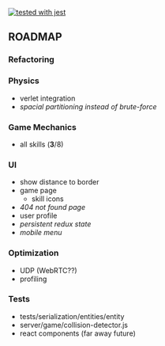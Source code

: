 [![tested with jest](https://img.shields.io/badge/tested_with-jest-99424f.svg)](https://github.com/facebook/jest)

## ROADMAP

### Refactoring

### Physics
* verlet integration
* _spacial partitioning instead of brute-force_

### **Game Mechanics**
* all skills (**3**/8)

### **UI**
* show distance to border
* game page
  * skill icons
* _404 not found page_
* user profile
* _persistent redux state_
* _mobile menu_

### Optimization
* UDP (WebRTC??)
* profiling

### Tests
* tests/serialization/entities/entity
* server/game/collision-detector.js
* react components (far away future)